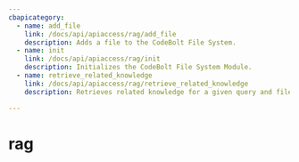 ```yaml
---
cbapicategory:
  - name: add_file
    link: /docs/api/apiaccess/rag/add_file
    description: Adds a file to the CodeBolt File System.
  - name: init
    link: /docs/api/apiaccess/rag/init
    description: Initializes the CodeBolt File System Module.
  - name: retrieve_related_knowledge
    link: /docs/api/apiaccess/rag/retrieve_related_knowledge
    description: Retrieves related knowledge for a given query and filename.

---
```

# rag
<CBAPICategory />
